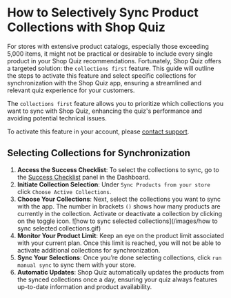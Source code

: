 # How to Selectively Sync Product Collections with Shop Quiz

For stores with extensive product catalogs, especially those exceeding 5,000 items, it might not be practical or desirable to include every single product in your Shop Quiz recommendations. Fortunately, Shop Quiz offers a targeted solution: the `collections first` feature. This guide will outline the steps to activate this feature and select specific collections for synchronization with the Shop Quiz app, ensuring a streamlined and relevant quiz experience for your customers.

The `collections first` feature allows you to prioritize which collections you want to sync with Shop Quiz, enhancing the quiz's performance and avoiding potential technical issues.

To activate this feature in your account, please [contact support]().

## Selecting Collections for Synchronization

1. **Access the Success Checklist**: To select the collections to sync, go to the [Success Checklist](https://docs.revenuehunt.com/reference/dashboard/#success-checklist) panel in the Dashboard. 
2. **Initiate Collection Selection**: Under `Sync Products from your store` click `Choose Active Collections`.
3. **Choose Your Collections**: Next, select the collections you want to sync with the app. The number in brackets `()` shows how many products are currently in the collection. Activate or deactivate a collection by clicking on the toggle icon.
    ![how to sync selected collections](/images/how to sync selected collections.gif)
4. **Monitor Your Product Limit**: Keep an eye on the product limit associated with your current plan. Once this limit is reached, you will not be able to activate additional collections for synchronization.
5. **Sync Your Selections**: Once you’re done selecting collections, click `run manual sync` to sync them with your store.
6. **Automatic Updates**: Shop Quiz automatically updates the products from the synced collections once a day, ensuring your quiz always features up-to-date information and product availability.

